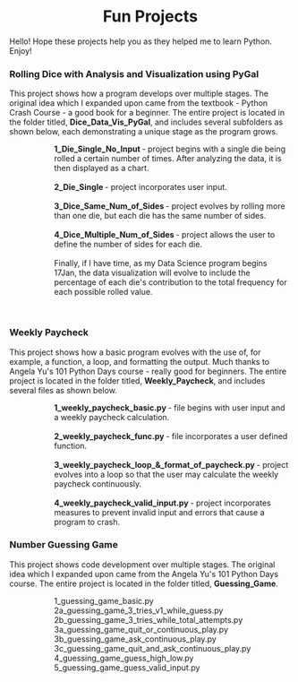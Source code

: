 <!DOCTYPE html>


<!---
Fun projects that helped me to learn python
-->


<!--- Title and metadata -->
<html>
<head>
    <meta charset="UTF-8">
    <meta name="description" content="Python Projects for Beginners">
    <meta name="keywords" content="Python, Projects, Novice, Noob, Newbie, Coding, Programmer">
    <meta name="author" content="Keith Stateson, Enduring Writer, Sing Fighter">
    <meta name="viewport" content="width=device-width, initial-scale=1.0">
    <h1 align="center">
        Fun Projects
    </h1>
</head>

<p>Hello! Hope these projects help you as they helped me to learn Python. Enjoy!</p>


<!--- Project Heading for Dice_Data_Vis_PyGal -->
<head>
    <h3 align="left">
    Rolling Dice with Analysis and Visualization using PyGal
    </h3>
</head>

<p>This project shows how a program develops over multiple stages. The original idea which I expanded upon came from the textbook - Python Crash Course - a good book for a beginner. The entire project is located in the folder titled, <b>Dice_Data_Vis_PyGal</b>, and includes several subfolders as shown below, each demonstrating a unique stage as the program grows.
</p>

<dl>
    <dd>
        <dl>
            <dd>
                <p> <!-- <p style="margin-left: 25px;"> style does not work in GitHub markdown files. Therefore, use the dl, dd, and dt elements which are used to created indented lists. -->
                    <b> 1_Die_Single_No_Input </b> - project begins with a single die being rolled a certain number of times. After analyzing the data, it is then displayed as a chart.
                    <br><br>
                    <b> 2_Die_Single </b> - project incorporates user input.
                    <br><br>
                    <b> 3_Dice_Same_Num_of_Sides </b> - project evolves by rolling more than one die, but each die has the same number of sides.
                    <br><br>
                    <b> 4_Dice_Multiple_Num_of_Sides </b> - project allows the user to define the number of sides for each die.
                    <br><br>
                    Finally, if I have time, as my Data Science program begins 17Jan, the data visualization will evolve to include the percentage of each die's contribution to the total frequency for each possible rolled value.
                </p>
            </dd>
        </dl>
    </dd>
</dl>
<br>


<!--- Project Heading for Weekly Paycheck -->
<head>
    <h3 align="left">
    Weekly Paycheck
    </h3>
</head>

<p>This project shows how a basic program evolves with the use of, for example, a function, a loop, and formatting the output. Much thanks to Angela Yu's 101 Python Days course - really good for beginners. The entire project is located in the folder titled, <b>Weekly_Paycheck</b>, and includes several files as shown below.
</p>

<dl>
    <dd>
        <dl>
            <dd>
                <p> <!-- <p style="margin-left: 25px;"> style does not work in GitHub markdown files. Therefore, use the dl, dd, and dt elements which are used to created indented lists. -->
                    <b> 1_weekly_paycheck_basic.py </b> - file begins with user input and a weekly paycheck calculation.
                    <br><br>
                    <b> 2_weekly_paycheck_func.py </b> - file incorporates a user defined function.
                    <br><br>
                    <b> 3_weekly_paycheck_loop_&_format_of_paycheck.py </b> - project evolves into a loop so that the user may calculate the weekly paycheck continuously.
                    <br><br>
                    <b> 4_weekly_paycheck_valid_input.py </b> - project incorporates measures to prevent invalid input and errors that cause a program to crash.
                </p>
            </dd>
        </dl>
    </dd>
</dl>


<!--- Project Number Guessing Game -->
<head>
    <h3 align="left">
    Number Guessing Game
    </h3>
</head>

<p>This project shows code development over multiple stages. The original idea which I expanded upon came from the Angela Yu's 101 Python Days course. The entire project is located in the folder titled, <b>Guessing_Game</b>.
</p>

<dl>
    <dd>
        <dl>
            <dd>
                <p> <!-- <p style="margin-left: 25px;"> style does not work in GitHub markdown files. Therefore, use the dl, dd, and dt elements which are used to created indented lists. -->
                    1_guessing_game_basic.py
                    <br>
                    2a_guessing_game_3_tries_v1_while_guess.py
                    <br>
                    2b_guessing_game_3_tries_while_total_attempts.py
                    <br>
                    3a_guessing_game_quit_or_continuous_play.py
                    <br>
                    3b_guessing_game_ask_continuous_play.py
                    <br>
                    3c_guessing_game_quit_and_ask_continuous_play.py
                    <br>
                    4_guessing_game_guess_high_low.py
                    <br>
                    5_guessing_game_guess_valid_input.py
                </p>
            </dd>
        </dl>
    </dd>
</dl>
<br>
